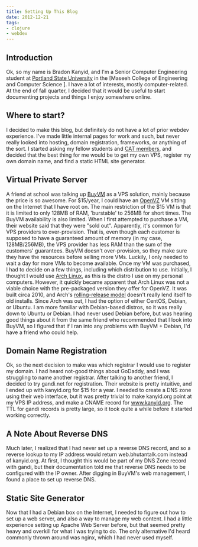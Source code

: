 ```yaml
---
title: Setting Up This Blog
date: 2012-12-21
tags: 
- clojure 
- webdev
---
```


## Introduction

Ok, so my name is Bradon Kanyid, and I'm a Senior Computer Engineering student at [Portland State University](http://pdx.edu) in the [Maseeh College of Engineering and Computer Science ]. I have a lot of interests, mostly computer-related. At the end of fall quarter, I decided that it would be useful to start documenting projects and things I enjoy somewhere online.

## Where to start?

I decided to make this blog, but definitely do not have a lot of prior webdev experience. I've made little internal pages for work and such, but never really looked into hosting, domain registration, frameworks, or anything of the sort. I started asking my fellow students and [CAT members](http://cat.pdx.edu), and decided that the best thing for me would be to get my own VPS, register my own domain name, and find a static HTML site generator.

## Virtual Private Server

A friend at school was talking up [BuyVM](http://buyvm.net) as a VPS solution, mainly because the price is so awesome. For $15/year, I could have an [OpenVZ]() VM sitting on the Internet that I have root on. The main restriction of the $15 VM is that it is limited to only 128MB of RAM, 'burstable' to 256MB for short times. The BuyVM availability is also limited. When I first attempted to purchase a VM, their website said that they were \"sold out\". Apparently, it's common for VPS providers to over-provision. That is, even though each customer is supposed to have a guaranteed amount of memory (in my case, 128MB/256MB), the VPS provider has less RAM than the sum of the customers' guarantees. BuyVM doesn't over-provision, so they make sure they have the resources before selling more VMs. Luckily, I only needed to wait a day for more VMs to become available. Once my VM was purchased, I had to decide on a few things, including which distribution to use. Initially, I thought I would use [Arch Linux](https://archlinux.org), as this is the distro I use on my personal computers. However, it quickly became apparent that Arch Linux was not a viable choice with the pre-packaged version they offer for OpenVZ. It was built circa 2010, and Arch's [rolling-release model](https://en.wikipedia.org/wiki/Rolling_release) doesn't really lend itself to old installs. Since Arch was out, I had the option of either CentOS, Debian, or Ubuntu. I am more familiar with Debian-based distros, so it was really down to Ubuntu or Debian. I had never used Debian before, but was hearing good things about it from the same friend who recommended that I look into BuyVM, so I figured that if I ran into any problems with BuyVM + Debian, I'd have a friend who could help.

<!-- more -->

## Domain Name Registration

Ok, so the next decision to make was which registrar I would use to register my domain. I had heard not-good things about GoDaddy, and I was struggling to name another registrar. After talking to another friend, I decided to try gandi.net for registration. Their website is pretty intuitive, and I ended up with kanyid.org for $15 for a year. I needed to create a DNS zone using their web interface, but it was pretty trivial to make kanyid.org point at my VPS IP address, and make a CNAME record for www.kanyid.org. The TTL for gandi records is pretty large, so it took quite a while before it started working correctly.

## A Note About Reverse DNS

Much later, I realized that I had never set up a reverse DNS record, and so a reverse lookup to my IP address would return web.bhutantalk.com instead of kanyid.org. At first, I thought this would be part of my DNS Zone record with gandi, but their documentation told me that reverse DNS needs to be configured with the IP owner. After digging in BuyVM's web management, I found a place to set up reverse DNS.

## Static Site Generator

Now that I had a Debian box on the Internet, I needed to figure out how to set up a web server, and also a way to manage my web content. I had a little experience setting up Apache Web Server before, but that seemed pretty heavy and overkill for what I was trying to do. The only alternative I'd heard commonly thrown around was nginx, which I had never used myself.
